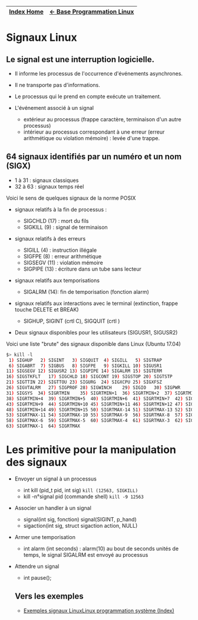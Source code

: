 [Index Home](/) | [<- Base Programmation Linux](..) 
-----------------|-------------------------------

# Signaux Linux

## Le signal est une interruption logicielle.
* Il informe les processus de l'occurrence d'événements asynchrones.
* Il ne transporte pas d'informations.
* Le processus qui le prend en compte exécute un traitement.

* L'événement associé à un signal
  * extérieur au processus (frappe caractère, terminaison d'un autre processus)
  * intérieur au processus correspondant à une erreur (erreur arithmétique ou violation mémoire) : levée d'une trappe.



## 64 signaux identifiés par un numéro et un nom (SIGX)
* 1 à 31 : signaux classiques
* 32 à 63 : signaux temps réel



Voici le sens de quelques signaux de la norme POSIX

* signaux relatifs à la fin de processus :
  * SIGCHLD (17) : mort du fils
  * SIGKILL (9) : signal de terminaison

* signaux relatifs à des erreurs
  * SIGILL (4) : instruction illégale
  * SIGFPE (8) : erreur arithmétique
  * SIGSEGV (11) : violation mémoire
  * SIGPIPE (13) : écriture dans un tube sans lecteur

* signaux relatifs aux temporisations
  * SIGALRM (14): fin de temporisation (fonction alarm)

* signaux relatifs aux interactions avec le terminal (extinction, frappe touche DELETE et BREAK)
  * SIGHUP, SIGINT (crtl C), SIGQUIT (crtl \)

* Deux signaux disponibles pour les utilisateurs (SIGUSR1, SIGUSR2)

Voici une liste "brute" des signaux disponible dans Linux (Ubuntu 17.04)

```Bash
$> kill -l
 1) SIGHUP	 2) SIGINT	 3) SIGQUIT	 4) SIGILL	 5) SIGTRAP
 6) SIGABRT	 7) SIGBUS	 8) SIGFPE	 9) SIGKILL	10) SIGUSR1
11) SIGSEGV	12) SIGUSR2	13) SIGPIPE	14) SIGALRM	15) SIGTERM
16) SIGSTKFLT	17) SIGCHLD	18) SIGCONT	19) SIGSTOP	20) SIGTSTP
21) SIGTTIN	22) SIGTTOU	23) SIGURG	24) SIGXCPU	25) SIGXFSZ
26) SIGVTALRM	27) SIGPROF	28) SIGWINCH	29) SIGIO	30) SIGPWR
31) SIGSYS	34) SIGRTMIN	35) SIGRTMIN+1	36) SIGRTMIN+2	37) SIGRTMIN+3
38) SIGRTMIN+4	39) SIGRTMIN+5	40) SIGRTMIN+6	41) SIGRTMIN+7	42) SIGRTMIN+8
43) SIGRTMIN+9	44) SIGRTMIN+10	45) SIGRTMIN+11	46) SIGRTMIN+12	47) SIGRTMIN+13
48) SIGRTMIN+14	49) SIGRTMIN+15	50) SIGRTMAX-14	51) SIGRTMAX-13	52) SIGRTMAX-12
53) SIGRTMAX-11	54) SIGRTMAX-10	55) SIGRTMAX-9	56) SIGRTMAX-8	57) SIGRTMAX-7
58) SIGRTMAX-6	59) SIGRTMAX-5	60) SIGRTMAX-4	61) SIGRTMAX-3	62) SIGRTMAX-2
63) SIGRTMAX-1	64) SIGRTMAX	
```
# Les primitive pour la manipulation des signaux

* Envoyer un signal à un processus
  * int kill (pid_t pid, int sig) `kill (12563, SIGKILL)`
  * kill -n°signal pid  (commande shell)       `kill -9 12563`


* Associer un handler à un signal
  * signal(int sig, fonction) signal(SIGINT, p_hand)
  * sigaction(int sig, struct sigaction action, NULL)
* Armer une temporisation
  * int alarm (int seconds) : alarm(10) au bout de seconds unités de temps, le signal SIGALRM est envoyé au processus
* Attendre un signal
  * int pause();

  ## Vers les exemples 

  * [Exemples signaux Linux](Exemples.md)[Linux programmation système (Index)](http://lps.cofares.net/)
